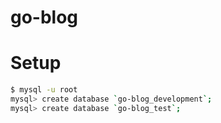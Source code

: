 # go-blog

# Setup

```sh
$ mysql -u root
mysql> create database `go-blog_development`;
mysql> create database `go-blog_test`;
```
